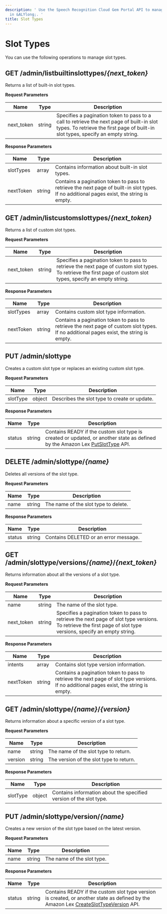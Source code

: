 ```yaml
---
description: ' Use the Speech Recognition Cloud Gem Portal API to manage slot types
  in &ALYlong;. '
title: Slot Types
---
```

# Slot Types<a name="cloud-canvas-cloud-gem-speech-recognition-api-slots"></a>

You can use the following operations to manage slot types\.

## GET /admin/listbuiltinslottypes/*\{next\_token\}*<a name="cloud-canvas-cloud-gem-speech-recognition-api-slots-get-adminlistbuiltinslottypesnext-token"></a>

Returns a list of built\-in slot types\.


**Request Parameters**  

| Name | Type | Description | 
| --- | --- | --- | 
| next\_token | string | Specifies a pagination token to pass to a call to retrieve the next page of built\-in slot types\. To retrieve the first page of built\-in slot types, specify an empty string\. | 


**Response Parameters**  

| Name | Type | Description | 
| --- | --- | --- | 
| slotTypes | array | Contains information about built\-in slot types\. | 
| nextToken | string | Contains a pagination token to pass to retrieve the next page of built\-in slot types\. If no additional pages exist, the string is empty\. | 

## GET /admin/listcustomslottypes/*\{next\_token\}*<a name="cloud-canvas-cloud-gem-speech-recognition-api-get-adminlistcustomslottypesnext-token"></a>

Returns a list of custom slot types\.


**Request Parameters**  

| Name | Type | Description | 
| --- | --- | --- | 
| next\_token | string | Specifies a pagination token to pass to retrieve the next page of custom slot types\. To retrieve the first page of custom slot types, specify an empty string\. | 


**Response Parameters**  

| Name | Type | Description | 
| --- | --- | --- | 
| slotTypes | array | Contains custom slot type information\. | 
| nextToken | string | Contains a pagination token to pass to retrieve the next page of custom slot types\. If no additional pages exist, the string is empty\. | 

## PUT /admin/slottype<a name="cloud-canvas-cloud-gem-speech-recognition-api-put-adminslottype"></a>

Creates a custom slot type or replaces an existing custom slot type\.


**Request Parameters**  

| Name | Type | Description | 
| --- | --- | --- | 
| slotType | object | Describes the slot type to create or update\. | 


**Response Parameters**  

| Name | Type | Description | 
| --- | --- | --- | 
| status | string | Contains READY if the custom slot type is created or updated, or another state as defined by the Amazon Lex [PutSlotType](https://docs.aws.amazon.com/lex/latest/dg/API_PutSlotType.html) API\. | 

## DELETE /admin/slottype/*\{name\}*<a name="cloud-canvas-cloud-gem-speech-recognition-api-delete-adminslottypename"></a>

Deletes all versions of the slot type\.


**Request Parameters**  

| Name | Type | Description | 
| --- | --- | --- | 
| name | string | The name of the slot type to delete\. | 


**Response Parameters**  

| Name | Type | Description | 
| --- | --- | --- | 
| status | string | Contains DELETED or an error message\. | 

## GET /admin/slottype/versions/*\{name\}*/*\{next\_token\}*<a name="cloud-canvas-cloud-gem-speech-recognition-api-get-adminslottypeversionsnamenext-token"></a>

Returns information about all the versions of a slot type\.


**Request Parameters**  

| Name | Type | Description | 
| --- | --- | --- | 
| name | string | The name of the slot type\. | 
| next\_token | string | Specifies a pagination token to pass to retrieve the next page of slot type versions\. To retrieve the first page of slot type versions, specify an empty string\. | 


**Response Parameters**  

| Name | Type | Description | 
| --- | --- | --- | 
| intents | array | Contains slot type version information\. | 
| nextToken | string | Contains a pagination token to pass to retrieve the next page of slot type versions\. If no additional pages exist, the string is empty\. | 

## GET /admin/slottype/*\{name\}*/*\{version\}*<a name="cloud-canvas-cloud-gem-speech-recognition-api-get-adminslottypenameversion"></a>

Returns information about a specific version of a slot type\.


**Request Parameters**  

| Name | Type | Description | 
| --- | --- | --- | 
| name | string | The name of the slot type to return\. | 
| version | string | The version of the slot type to return\. | 


**Response Parameters**  

| Name | Type | Description | 
| --- | --- | --- | 
| slotType | object | Contains information about the specified version of the slot type\. | 

## PUT /admin/slottype/version/*\{name\}*<a name="cloud-canvas-cloud-gem-speech-recognition-api-put-adminslottypeversionname"></a>

Creates a new version of the slot type based on the latest version\.


**Request Parameters**  

| Name | Type | Description | 
| --- | --- | --- | 
| name | string | The name of the slot type\. | 


**Response Parameters**  

| Name | Type | Description | 
| --- | --- | --- | 
| status | string | Contains READY if the custom slot type version is created, or another state as defined by the Amazon Lex [CreateSlotTypeVersion](https://docs.aws.amazon.com/lex/latest/dg/API_CreateSlotTypeVersion.html) API\. | 